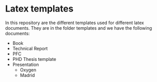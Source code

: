 # Latex templates
In this repository are the different templates used for different latex documents.
They are in the folder templates and we have the following documents:
* Book
* Technical Report
* PFC
* PHD Thesis template
* Presentation
  * Oxygen
  * Madrid
